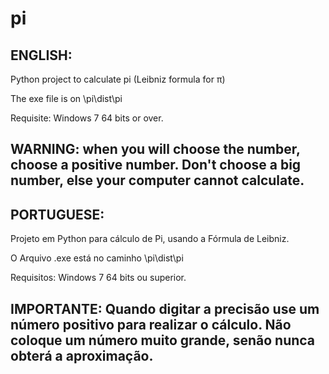 # pi

ENGLISH:
---------------------------------------------------------------------
Python project to calculate pi (Leibniz formula for π)

The exe file is on \pi\dist\pi

Requisite: 
Windows 7 64 bits or over.

WARNING:
when you will choose the number, choose a positive number. 
Don't choose a big number, else your computer cannot calculate.
---------------------------------------------------------------------

PORTUGUESE:
---------------------------------------------------------------------
Projeto em Python para cálculo de Pi, usando a Fórmula de Leibniz.

O Arquivo .exe está no caminho \pi\dist\pi

Requisitos: 
Windows 7 64 bits ou superior.

IMPORTANTE:
Quando digitar a precisão use um número positivo para realizar o cálculo. 
Não coloque um número muito grande, senão nunca obterá a aproximação.
---------------------------------------------------------------------
